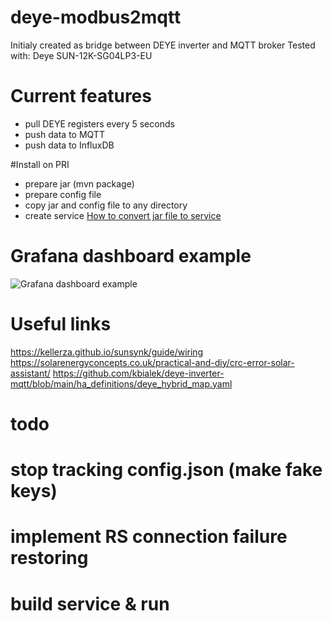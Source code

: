# deye-modbus2mqtt
Initialy created as bridge between DEYE inverter and MQTT broker
Tested with: Deye SUN-12K-SG04LP3-EU

# Current features
- pull DEYE registers every 5 seconds
- push data to MQTT
- push data to InfluxDB

#Install on PRI
- prepare jar (mvn  package)
- prepare config file
- copy jar and  config file to any directory
- create service [How to convert jar file to service](https://dzone.com/articles/run-your-java-application-as-a-service-on-ubuntu)

# Grafana dashboard example

![Grafana dashboard example](docs/dashboard_example.png "Grafana dashboard example")

# Useful links

https://kellerza.github.io/sunsynk/guide/wiring
https://solarenergyconcepts.co.uk/practical-and-diy/crc-error-solar-assistant/
https://github.com/kbialek/deye-inverter-mqtt/blob/main/ha_definitions/deye_hybrid_map.yaml

# todo
# stop tracking config.json (make fake keys)
# implement RS connection failure restoring 
# build service & run 


